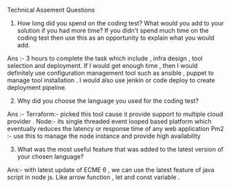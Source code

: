 Technical Assement Questions

1. How long did you spend on the coding test? What would you add to your solution if you had more time? If you didn't spend much time on the coding test then use this as an opportunity to explain what you would add.

Ans :- 3 hours to complete the task which include , infra design , tool selection and deployment.
If I would get enough time , then I would definitely use configuration management tool such as ansible , puppet to manage tool installation .
I would also use jenkin or code deploy to create deployment pipeline.

2. Why did you choose the language you used for the coding test?

Ans :- 
Terraform:- picked this tool cause it provide support to multiple cloud provider .
Node:- its single threaded event looped based platform which eventually reduces the latency or response time of any web application 
Pm2 :- use this to manage the node instance and provide high availability 

3. What was the most useful feature that was added to the latest version of your chosen language?

Ans:- with latest update of  ECME 6 , we can use the latest feature of java script in node js. Like arrow function , let and const variable . 
